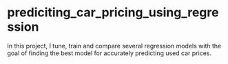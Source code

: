 # prediciting_car_pricing_using_regression
In this project, I tune, train and compare several regression models with the goal of finding the best model for accurately predicting used car prices.
